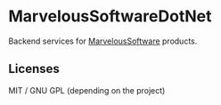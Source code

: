 # MarvelousSoftwareDotNet

Backend services for [MarvelousSoftware](http://marvelous.software) products.

## Licenses

MIT / GNU GPL (depending on the project)